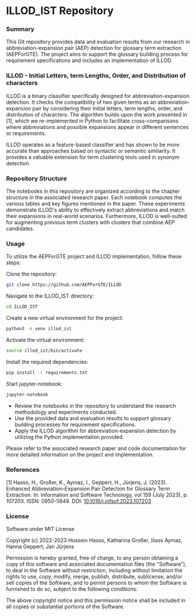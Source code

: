 # ILLOD_IST Repository

### Summary

This Git repository provides data and evaluation results from our research in abbreviation-expansion pair (AEP) detection for glossary term extraction (AEPForGTE). The project aims to support the glossary building process for requirement specifications and includes an implementation of ILLOD.

### ILLOD - Initial Letters, term Lengths, Order, and Distribution of characters
ILLOD is a binary classifier specifically designed for abbreviation-expansion detection. It checks the compatibility of two given terms as an abbreviation-expansion pair by considering their initial letters, term lengths, order, and distribution of characters. The algorithm builds upon the work presented in [1], which we re-implemented in Python to facilitate cross-comparisons where abbreviations and possible expansions appear in different sentences or requirements.


ILLOD operates as a feature-based classifier and has shown to be more accurate than approaches based on syntactic or semantic similarity. It provides a valuable extension for term clustering tools used in synonym detection.

### Repository Structure
The notebooks in this repository are organized according to the chapter structure in the associated research paper. Each notebook computes the various tables and key figures mentioned in the paper. These experiments demonstrate ILLOD's ability to effectively extract abbreviations and match their expansions in real-world scenarios. Furthermore, ILLOD is well-suited for augmenting previous term clusters with clusters that combine AEP candidates.

### Usage
To utilize the AEPForGTE project and ILLOD implementation, follow these steps:

Clone the repository:
```sh
git clone https://github.com/AEPForGTE/ILLOD
```
Navigate to the ILLOD_IST directory:
```sh
cd ILLOD_IST
```

Create a new virtual environment for the project:
```sh
python3 -m venv illod_ist
```

Activate the virtual environment:
```sh
source illod_ist/bin/activate
```

Install the required dependencies:
```sh
pip install -r requirements.txt
```

Start jupyter-notebook:
```sh
jupyter-notebook
```

- Review the notebooks in the repository to understand the research methodology and experiments conducted.
- Use the provided data and evaluation results to support glossary building processes for requirement specifications.
- Apply the ILLOD algorithm for abbreviation-expansion detection by utilizing the Python implementation provided.

Please refer to the associated research paper and code documentation for more detailed information on the project and implementation.

### References
[1] Hasso, H., Großer, K., Aymaz, I., Geppert, H., Jürjens, J. (2023). Enhanced Abbreviation–Expansion Pair Detection for Glossary Term Extraction. In: Information and Software Technology, vol 159 (July 2023), p. 107203. ISSN: 0950-5849. DOI: [10.1016/j.infsof.2023.107203](https://doi.org/10.1016/j.infsof.2023.107203)

### License
Software under MIT License

Copyright (c) 2022-2023 Hussein Hasso, Katharina Großer, Iliass Aymaz, Hanna Geppert, Jan Jürjens

Permission is hereby granted, free of charge, to any person obtaining a copy of this software and associated documentation files (the "Software"), to deal in the Software without restriction, including without limitation the rights to use, copy, modify, merge, publish, distribute, sublicense, and/or sell copies of the Software, and to permit persons to whom the Software is furnished to do so, subject to the following conditions:

The above copyright notice and this permission notice shall be included in all copies or substantial portions of the Software.
